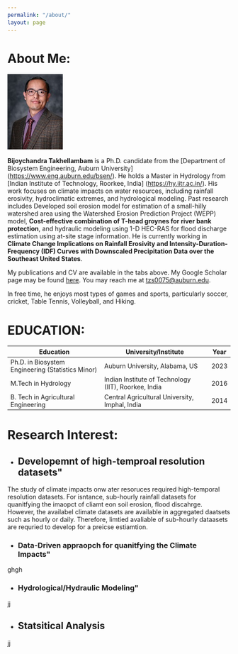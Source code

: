 ```yaml
---
permalink: "/about/"
layout: page
---
```


# About Me:

![Profile](/File/profile.jpg) 

**Bijoychandra Takhellambam** is a Ph.D. candidate from the [Department of Biosystem Engineering, Auburn University] (https://www.eng.auburn.edu/bsen/). He holds a Master in Hydrology from [Indian Institute of Technology, Roorkee, India] (https://hy.iitr.ac.in/). His work focuses on climate impacts on water resources, including rainfall erosivity, hydroclimatic extremes, and hydrological modeling. Past research includes Developed soil erosion model for estimation of a small-hilly watershed area using the Watershed Erosion Prediction Project (WEPP) model, **Cost-effective combination of T-head groynes for river bank protection**, and hydraulic modeling using 1-D HEC-RAS for flood discharge estimation using at-site stage information. He is currently working in **Climate Change Implications on Rainfall Erosivity and Intensity-Duration-Frequency (IDF) Curves with Downscaled Precipitation Data over the Southeast United States**.

My publications and CV are available in the tabs above. My Google Scholar page may be found [here](https://scholar.google.com/citations?user=I6bZieUAAAAJ&hl=en). You may reach me at tzs0075@auburn.edu. 


In free time, he enjoys most types of games and sports, particularly soccer, cricket, Table Tennis, Volleyball, and Hiking.


# EDUCATION:

|**Education**                                      | **University/Institute**                             | **Year**|
|---------------------------------------------------|------------------------------------------------------|--------|
| Ph.D. in Biosystem Engineering (Statistics Minor) | Auburn University, Alabama, US                       | 2023    |
| M.Tech in Hydrology                               | Indian Institute of Technology (IIT), Roorkee, India | 2016    |
| B. Tech in Agricultural Engineering               | Central Agricultural University, Imphal, India       | 2014    |



# Research Interest:

- ## Developemnt of high-temproal resolution datasets"
The study of climate impacts onw ater resoruces required high-temporal resolution datasets. For isntance, sub-hourly rainfall datasets for quanitfying the imaopct of cliamt eon soil erosion, flood discahrge. However, the availabel climate datasets are available in aggregated daatsets such as hourly or daily. Therefore, limtied avaliable of sub-hourly dataasets are requried to develop for a preicse estiamtion.

- ### Data-Driven appraopch for quanitfying the Climate Impacts"
ghgh

- ### Hydrological/Hydraulic Modeling"
jj

- ## Statsitical Analysis
 jj

